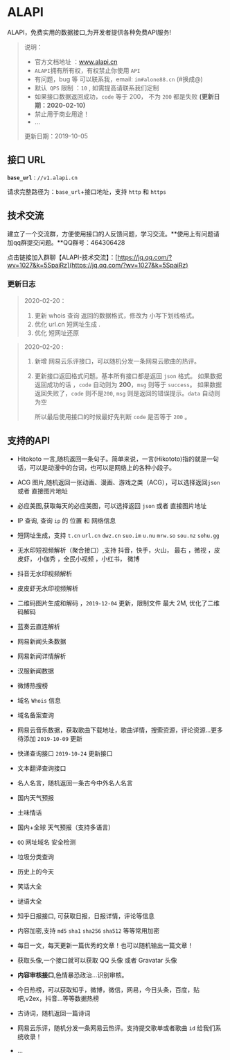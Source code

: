 # ALAPI
ALAPI，免费实用的数据接口,为开发者提供各种免费API服务!


> 说明：
>
> - 官方文档地址 ：www.alapi.cn
> - `ALAPI`拥有所有权，有权禁止你使用 `API `
> - 有问题，bug 等 可以联系我，email: `im#alone88.cn`  (#换成@)
> - 默认` QPS` 限制 ：`10` , 如需提高请联系我们定制
> - 如果接口数据返回成功，`code` 等于 200， 不为 `200` 都是失败 **(更新日期：2020-02-10)**
> - 禁止用于商业用途！
> - ...
>
> 更新日期：2019-10-05
>
> 



## 接口 URL

**`base_url`**  :   `//v1.alapi.cn`

请求完整路径为：`base_url`+接口地址，支持 `http` 和 `https`

## 技术交流

建立了一个交流群，方便使用接口的人反馈问题，学习交流。**使用上有问题请加qq群提交问题。**QQ群号：464306428

点击链接加入群聊【ALAPI-技术交流】：[https://jq.qq.com/?wv=1027&k=5SpaiRz](https://jq.qq.com/?wv=1027&k=5SpaiRz)

### 更新日志

> 2020-02-20：
>
> 1. 更新 whois 查询 返回的数据格式，修改为 小写下划线格式。
> 2.  优化 url.cn 短网址生成 .
> 3. 优化 短网址还原

> 2020-02-20 :
>
> 1. 新增 网易云乐评接口，可以随机分发一条网易云歌曲的热评。
>
> 2. 更新接口返回格式问题。基本所有接口都是返回 `json` 格式。 如果数据返回成功的话 ，`code` 自动则为 **200**，`msg` 则等于 `success`。 如果数据返回失败了，`code` 则不是`200`, `msg` 则是返回的错误提示。`data` 自动则为空
>
>    所以最后使用接口的时候最好先判断 `code` 是否等于 `200` 。

## 支持的API 

- Hitokoto 一言,随机返回一条句子。简单来说，一言(Hikototo)指的就是一句话，可以是动漫中的台词，也可以是网络上的各种小段子。

- ACG 图片,随机返回一张动画、漫画、游戏之类（ACG），可以选择返回`json` 或者 直接图片地址

- 必应美图,获取每天的必应美图，可以选择返回 `json`  或者 直接图片地址

- IP 查询, 查询 `ip` 的 位置 和 网络信息

- 短网址生成，支持 `t.cn`  `url.cn`  `dwz.cn`  `suo.im` `u.nu` `mrw.so` `sou.nz` `sohu.gg`

- 无水印短视频解析（聚合接口）,支持 抖音，快手，火山， 最右 ，微视 ，皮皮虾， 小伽秀 ，全民小视频 ，小红书， 微博

- 抖音无水印视频解析

- 皮皮虾无水印视频解析

- 二维码图片生成和解码 ，`2019-12-04` 更新，限制文件 最大 2M, 优化了二维码解码

- 蓝奏云直连解析

- 网易新闻头条数据

- 网易新闻详情解析

- 汉服新闻数据

- 微博热搜榜

- 域名 `Whois`  信息

- 域名备案查询

- 网易云音乐数据，获取歌曲下载地址，歌曲详情，搜索资源，评论资源...更多待添加 `2019-10-09`  更新 

- 快递查询接口 `2019-10-24` 更新接口

- 文本翻译查询接口

- 名人名言，随机返回一条古今中外名人名言

- 国内天气预报

- 土味情话

- 国内+全球 天气预报（支持多语言）

- `QQ` 网址域名 安全检测

- 垃圾分类查询

- 历史上的今天

- 笑话大全

- 谜语大全

- 知乎日报接口, 可获取日报，日报详情，评论等信息

- 内容加密,支持 `md5`  `sha1` `sha256`  `sha512` 等等常用加密  

- 每日一文，每天更新一篇优秀的文章！也可以随机输出一篇文章！

- 获取头像,一个接口就可以获取 QQ 头像 或者 Gravatar 头像

- **内容审核接口**,色情暴恐政治...识别审核。

- 今日热榜，可以获取知乎，微博，微信，网易，今日头条，百度，贴吧,v2ex，抖音...等等数据热榜

- 古诗词，随机返回一篇诗词

- 网易云乐评，随机分发一条网易云热评。支持提交歌单或者歌曲 `id` 给我们系统收录！

- ...

  